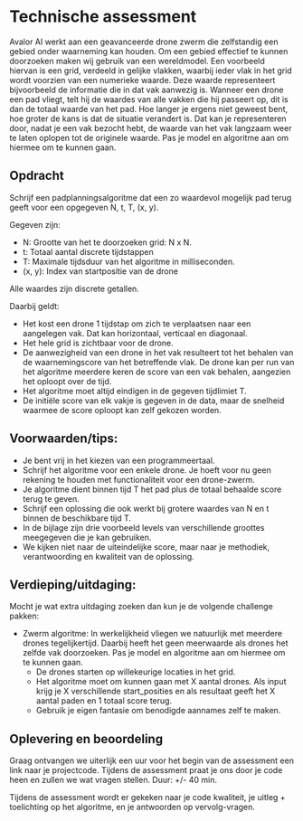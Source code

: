 # Technische assessment

Avalor AI werkt aan een geavanceerde drone zwerm die zelfstandig een gebied onder waarneming kan houden. Om een gebied effectief te kunnen doorzoeken maken wij gebruik van een wereldmodel. Een voorbeeld hiervan is een grid, verdeeld in gelijke vlakken, waarbij ieder vlak in het grid wordt voorzien van een numerieke waarde. Deze waarde representeert bijvoorbeeld de informatie die in dat vak aanwezig is. Wanneer een drone een pad vliegt, telt hij de waardes van alle vakken die hij passeert op, dit is dan de totaal waarde van het pad. Hoe langer je ergens niet geweest bent, hoe groter de kans is dat de situatie verandert is. Dat kan je representeren door, nadat je een vak bezocht hebt, de waarde van het vak langzaam weer te laten oplopen tot de originele waarde. Pas je model en algoritme aan om hiermee om te kunnen gaan.

## Opdracht

Schrijf een padplanningsalgoritme dat een zo waardevol mogelijk pad terug geeft voor een opgegeven N, t, T, (x, y).

Gegeven zijn:

- N: Grootte van het te doorzoeken grid: N x N.
- t: Totaal aantal discrete tijdstappen
- T: Maximale tijdsduur van het algoritme in milliseconden.
- (x, y): Index van startpositie van de drone

Alle waardes zijn discrete getallen.

Daarbij geldt:

- Het kost een drone 1 tijdstap om zich te verplaatsen naar een aangelegen vak. Dat kan horizontaal, verticaal en diagonaal.
- Het hele grid is zichtbaar voor de drone.
- De aanwezigheid van een drone in het vak resulteert tot het behalen van de waarnemingscore van het betreffende vlak. De drone kan per run van het algoritme meerdere keren de score van een vak behalen, aangezien het oploopt over de tijd. 
- Het algoritme moet altijd eindigen in de gegeven tijdlimiet T.
- De initiële score van elk vakje is gegeven in de data, maar de snelheid waarmee de score oploopt kan zelf gekozen worden. 

## Voorwaarden/tips:

- Je bent vrij in het kiezen van een programmeertaal.
- Schrijf het algoritme voor een enkele drone. Je hoeft voor nu geen rekening te houden met functionaliteit voor een drone-zwerm.
- Je algoritme dient binnen tijd T het pad plus de totaal behaalde score terug te geven.
- Schrijf een oplossing die ook werkt bij grotere waardes van N en t binnen de beschikbare tijd T.
- In de bijlage zijn drie voorbeeld levels van verschillende groottes meegegeven die je kan gebruiken.
- We kijken niet naar de uiteindelijke score, maar naar je methodiek, verantwoording en kwaliteit van de oplossing.

## Verdieping/uitdaging:

Mocht je wat extra uitdaging zoeken dan kun je de volgende challenge pakken:

- Zwerm algoritme: In werkelijkheid vliegen we natuurlijk met meerdere drones tegelijkertijd. Daarbij heeft het geen meerwaarde als drones het zelfde vak doorzoeken. Pas je model en algoritme aan om hiermee om te kunnen gaan.
  - De drones starten op willekeurige locaties in het grid.
  - Het algoritme moet om kunnen gaan met X aantal drones. Als input krijg je X verschillende start_posities en als resultaat geeft het X aantal paden en 1 totaal score terug.
  - Gebruik je eigen fantasie om benodigde aannames zelf te maken.

## Oplevering en beoordeling

Graag ontvangen we uiterlijk een uur voor het begin van de assessment een link naar je projectcode. Tijdens de assessment praat je ons door je code heen en zullen we wat vragen stellen. Duur: +/- 40 min.

Tijdens de assessment wordt er gekeken naar je code kwaliteit, je uitleg + toelichting op het algoritme, en je antwoorden op vervolg-vragen.
